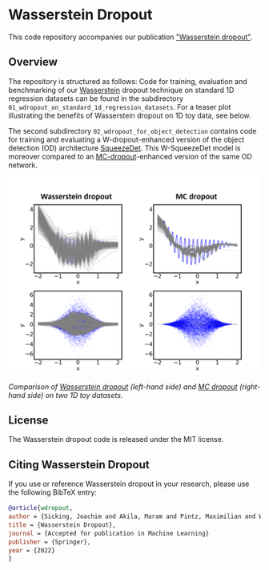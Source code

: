 # Wasserstein Dropout

This code repository accompanies our publication ["Wasserstein dropout"](https://arxiv.org/abs/2012.12687). 

## Overview

The repository is structured as follows: Code for training, evaluation and benchmarking of our [Wasserstein](https://en.wikipedia.org/wiki/Wasserstein_metric) dropout technique on standard 1D regression datasets can be found in the subdirectory `01_wdropout_on_standard_1d_regression_datasets`.
For a teaser plot illustrating the benefits of Wasserstein dropout on 1D toy data, see below.

The second subdirectory `02_wdropout_for_object_detection` contains code for training and evaluating a W-dropout-enhanced version of the object detection (OD) architecture [SqueezeDet](https://arxiv.org/abs/1612.01051). This W-SqueezeDet model is moreover compared to an [MC-dropout](https://arxiv.org/abs/1506.02142)-enhanced version of the same OD network.

![Comparison of Wasserstein dropout and MC dropout on 1D toy data](./01_wdropout_on_standard_1d_regression_datasets/plots/w_dropout_mc_dropout_1d_toy_data_teaser.png)

*Comparison of [Wasserstein dropout](https://arxiv.org/abs/2012.12687) (left-hand side) and [MC dropout](https://arxiv.org/abs/1506.02142) (right-hand side) on two 1D toy datasets.*

## License

The Wasserstein dropout code is released under the MIT license.

## Citing Wasserstein Dropout

If you use or reference Wasserstein dropout in your research, please use the following BibTeX entry:

```BibTeX
@article{wdropout,
author = {Sicking, Joachim and Akila, Maram and Pintz, Maximilian and Wirtz, Tim and Wrobel, Stefan and Fischer, Asja},
title = {Wasserstein Dropout},
journal = {Accepted for publication in Machine Learning}
publisher = {Springer},
year = {2022}
}
```
